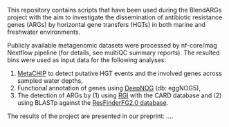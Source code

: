 This repository contains scripts that have been used during the BlendARGs project with the aim to investigate the dissemination of antibiotic resistance genes (ARGs) by horizontal gene transfers (HGTs) in both marine and freshwater environments. 

Publicly available metagenomic datasets were processed by nf-core/mag Nextflow pipeline (for details, see multiQC summary reports). The resulted bins were used as input data for the following analyses:

1. [MetaCHIP](https://github.com/songweizhi/MetaCHIP) to detect putative HGT events and the involved genes across sampled water depths,
2. Functional annotation of genes using [DeepNOG](https://github.com/univieCUBE/deepnog) (db: eggNOG5),
3. The detection of ARGs by (1) using [RGI](https://github.com/arpcard/rgi) with the CARD database and (2) using BLASTp against the [ResFinderFG2.0 database](https://github.com/RemiGSC/ResFinder_FG_Construction).

The results of the project are presented in our preprint: ....
